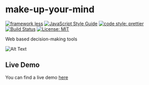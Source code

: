 # make-up-your-mind

[![framework less](http://frameworklessmovement.org/img/frameworkless__badge-github.svg)](https://github.com/frameworkless-movement/manifesto)
[![JavaScript Style Guide](https://img.shields.io/badge/code_style-standard-brightgreen.svg)](https://standardjs.com)
[![code style: prettier](https://img.shields.io/badge/code_style-prettier-ff69b4.svg?style=flat-square)](https://github.com/prettier/prettier)
[![Build Status](https://travis-ci.org/e-xtrategy/make-up-your-mind.svg?branch=master)](https://travis-ci.org/e-xtrategy/make-up-your-mind)
[![License: MIT](https://img.shields.io/badge/License-MIT-yellow.svg)](https://opensource.org/licenses/MIT)



Web based decision-making tools

![Alt Text](http://media.riffsy.com/images/3ca3e3df4aef0f07989588f16e326cb5/tenor.gif)

## Live Demo
You can find a live demo [here](https://makeupyourmind.extrategy.net/)
